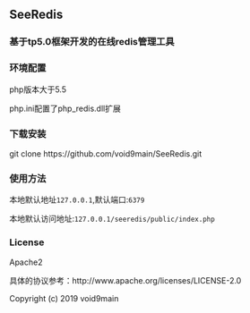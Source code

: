 <h2>SeeRedis</h2>
<h3>基于tp5.0框架开发的在线redis管理工具</h3>
<h3>环境配置</h3>
<p>php版本大于5.5</p>
<p>php.ini配置了php_redis.dll扩展</p>
<h3>下载安装</h3>
<p>git clone https://github.com/void9main/SeeRedis.git</p>
<h3>使用方法</h3>
<p>本地默认地址<code>127.0.0.1</code>,默认端口:<code>6379</code></p>
<p>本地默认访问地址:<code>127.0.0.1/seeredis/public/index.php</code></p>
<h3>License</h3>
<p>Apache2</p>
<p>具体的协议参考：http://www.apache.org/licenses/LICENSE-2.0</p>
<p>Copyright (c) 2019 void9main</p>
